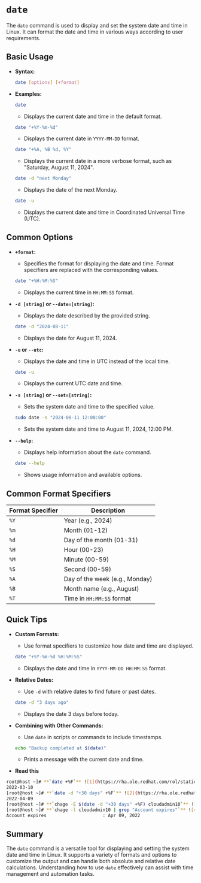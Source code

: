 # `date` 

The `date` command is used to display and set the system date and time in Linux. It can format the date and time in various ways according to user requirements.

## Basic Usage

- **Syntax:**

  ```sh
  date [options] [+format]
  ```

- **Examples:**

  ```sh
  date
  ```

  - Displays the current date and time in the default format.

  ```sh
  date "+%Y-%m-%d"
  ```

  - Displays the current date in `YYYY-MM-DD` format.

  ```sh
  date "+%A, %B %d, %Y"
  ```

  - Displays the current date in a more verbose format, such as "Saturday, August 11, 2024".

  ```sh
  date -d "next Monday"
  ```

  - Displays the date of the next Monday.

  ```sh
  date -u
  ```

  - Displays the current date and time in Coordinated Universal Time (UTC).

## Common Options

- **`+format`:**
  - Specifies the format for displaying the date and time. Format specifiers are replaced with the corresponding values.

  ```sh
  date "+%H:%M:%S"
  ```

  - Displays the current time in `HH:MM:SS` format.

- **`-d [string]` or `--date=[string]`:**
  - Displays the date described by the provided string.

  ```sh
  date -d "2024-08-11"
  ```

  - Displays the date for August 11, 2024.

- **`-u` or `--utc`:**
  - Displays the date and time in UTC instead of the local time.

  ```sh
  date -u
  ```

  - Displays the current UTC date and time.

- **`-s [string]` or `--set=[string]`:**
  - Sets the system date and time to the specified value.

  ```sh
  sudo date -s "2024-08-11 12:00:00"
  ```

  - Sets the system date and time to August 11, 2024, 12:00 PM.

- **`--help`:**
  - Displays help information about the `date` command.

  ```sh
  date --help
  ```

  - Shows usage information and available options.

## Common Format Specifiers

| Format Specifier | Description                         |
|------------------|-------------------------------------|
| `%Y`             | Year (e.g., 2024)                    |
| `%m`             | Month (01-12)                        |
| `%d`             | Day of the month (01-31)            |
| `%H`             | Hour (00-23)                         |
| `%M`             | Minute (00-59)                       |
| `%S`             | Second (00-59)                       |
| `%A`             | Day of the week (e.g., Monday)      |
| `%B`             | Month name (e.g., August)           |
| `%T`             | Time in `HH:MM:SS` format            |

## Quick Tips

- **Custom Formats:**
  - Use format specifiers to customize how date and time are displayed.

  ```sh
  date "+%Y-%m-%d %H:%M:%S"
  ```

  - Displays the date and time in `YYYY-MM-DD HH:MM:SS` format.

- **Relative Dates:**
  - Use `-d` with relative dates to find future or past dates.

  ```sh
  date -d "3 days ago"
  ```

  - Displays the date 3 days before today.

- **Combining with Other Commands:**
  - Use `date` in scripts or commands to include timestamps.

  ```sh
  echo "Backup completed at $(date)"
  ```

  - Prints a message with the current date and time.
- **Read this**
```sh
root@host ~]# **`date +%F`** ![1](https://rha.ole.redhat.com/rol/static/roc/Common_Content/images/1.svg)
2022-03-10
[root@host ~]# **`date -d "+30 days" +%F`** ![2](https://rha.ole.redhat.com/rol/static/roc/Common_Content/images/2.svg)
2022-04-09
[root@host ~]# **`chage -E $(date -d "+30 days" +%F) cloudadmin10`** ![3](https://rha.ole.redhat.com/rol/static/roc/Common_Content/images/3.svg)
[root@host ~]# **`chage -l cloudadmin10 | grep "Account expires"`** ![4](https://rha.ole.redhat.com/rol/static/roc/Common_Content/images/4.svg)
Account expires						: Apr 09, 2022
```
## Summary

The `date` command is a versatile tool for displaying and setting the system date and time in Linux. It supports a variety of formats and options to customize the output and can handle both absolute and relative date calculations. Understanding how to use `date` effectively can assist with time management and automation tasks.